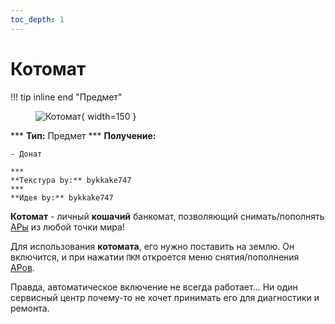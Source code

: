 ```yaml
---
toc_depth: 1
---
```


# Котомат

!!! tip inline end "Предмет"
    <figure markdown="span">
        ![Котомат](../../assets/items/items/kotomat.png){ width=150 }
    </figure>
    ***
    **Тип:** Предмет
    ***
    **Получение:**
    
    - Донат

    ***
    **Текстура by:** bykkake747
    ***
    **Идея by:** bykkake747

**Котомат** - личный **кошачий** банкомат, позволяющий снимать/пополнять [АРы](/info/rules/laws/) из любой точки мира!

Для использования **котомата**, его нужно поставить на землю. Он включится, и при нажатии `ПКМ` откроется меню снятия/пополнения [АРов](/info/rules/laws/).

Правда, автоматическое включение не всегда работает... Ни один сервисный центр почему-то не хочет принимать его для диагностики и ремонта. 



